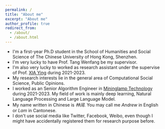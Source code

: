 ```yaml
---
permalink: /
title: "About me"
excerpt: "About me"
author_profile: true
redirect_from: 
  - /about/
  - /about.html
---
```




* I'm a first-year Ph.D student in the School of Humanities and Social Science of The Chinese University of Hong Kong, Shenzhen.
* I'm very lucky to have Prof. Tang Wenfang be my supervisor.
* I'm also very lucky to worked as research assistant under the supervise of Prof. [XIA Ying](https://sog.sysu.edu.cn/teacher/XiaYing) during 2021-2023.
* My research interests lie in the general area of Computational Social Science, Public Opinions. 
* I worked as an Senior Algorithm Engineer in [Mininglamp Technology](https://www.mininglamp.com/) during 2021-2023. My field of work is mainly deep learning, Natural Language Processing and Large Language Model.
* My name written in Chinese is *林阔*. You may call me *Andrew* in English or *Lam* in Cantonese.
* I don't use social media like Twitter, Facebook, Weibo, even though I might have accidentally registered them for research purpose before.

